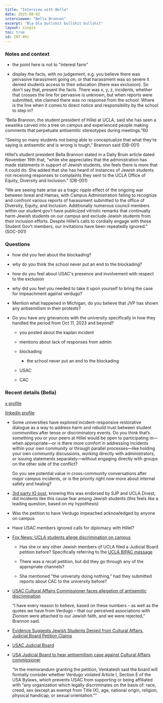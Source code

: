 ```yaml
---
title: "Interview with Bella"
date: 2025-08-02
interviewee: "Bella Brannon"
excerpt: "Bla bla bullshit bullshit bullshit"
layout: single
toc: true
id: INT-001
---
```



### Notes and context

- the point here is not to "interest farm"

- display the facts, with no judgement, e.g. you believe there was pervasive harassment going on, or that harassment was so severe it denied students access to their education (there was exclusion). So don't say that, present the facts. There was x, y, z, incidents, whether that crosses the line for pervasive is unknown, but when reports were submitted, she claimed there was no response from the school. Where is the line when it comes to direct notice and responsibility by the school to step in? 


“Bella Brannon, the student president of Hillel at UCLA, said she has seen a swastika carved into a tree on campus and experienced people making comments that perpetuate antisemitic stereotypes during meetings.”60

“Seeing so many students not being able to conceptualize that what they’re saying is antisemitic and is wrong is tough,” Brannon said (DB-001)


Hillel’s student president Bella Brannon stated in a Daily Bruin article dated November 19th that, “while she appreciates that the administration has made statements in support of Jewish students, she feels there is more that it could do. She added that she has heard of instances of Jewish students not receiving responses to complaints they sent to the UCLA Office of Equity, Diversity and Inclusion.” (DB-001)


“We are seeing hate arise as a tragic ripple effect of the ongoing war between Isreal and Hamas, with Campus Administration failing to recognize and confront various reports of harassment submitted to the office of Diversity, Equity, and Inclusion. Additionally numerous council members within our student gov’t have publicized vitriolic remarks that continually harm Jewish students on our campus and exclude Jewish students from their inclusion efforts. Despite Hillel’s calls to cordially engage with these Student Gov’t members, our invitations have been repeatedly ignored.” (SOC-001)








### Questions 

- how did you feel about the blockading? 

- why do you think the school never put an end to the blockading? 

- how do you feel about USAC's presence and involvement with respect to the exclusion 

- why did you feel you needed to take it upon yourself to bring the case for impeachment against verdugo? 

- Mention what happened in Michigan, do you believe that JVP has shown any antisemitism in their protests? 

- Do you have any grievances with the university specifically in how they handled the period from Oct 11, 2023 and beyond? 

    - you posted about the kaplan incident

    - mentions about lack of responses from admin

    - blockading

        - the school never put an end to the blockading 

    - USAC

    - CAC 




























### Recent details (Bella)

[x profile](https://x.com/belllabrannon)

[linkedin profile](https://www.linkedin.com/in/bella-brannon-11108a218/)

- Some universities have explored incident-responsive restorative dialogue as a way to address harm and rebuild trust between student communities after tense or discriminatory events. Do you think that’s something you or your peers at Hillel would be open to participating in—when appropriate—or is there more comfort in addressing incidents within your own community or through parallel processes—like holding your own community discussions, working directly with administrators, or issuing statements separately—without engaging directly with groups on the other side of the conflict?

    Do you see potential value in cross-community conversations after major campus incidents, or is the priority right now more about internal safety and healing?

- [3rd party IG post](https://www.instagram.com/reel/C4yVx9crpDa/), knowing this was endorsed by SJP and UCLA Divest, did incidents like this cause fear among Jewish students (this feels like a leading question, based on my hypothesis)

- Was the petition to have Verdugo impeached acknowledged by anyone on campus

- Have USAC members ignored calls for diplomacy with Hillel? 

- [Fox News: UCLA students allege discrimination on campus](https://noticias.foxnews.com/video/6365452331112)

    - Has she or any other Jewish members of UCLA filed a Judicial Board petition before? Specifically referring to the [UCLA BIPAC message](https://www.instagram.com/p/C3a68r6uAHC/?igsh=ZWMyNDBlOTQyNg%3D%3D&img_index=3)

    - There was a recall petition, but did they go through any of the appropriate channels? 

    - She mentioned "the university doing nothing," had they submitted reports about CAC to the university before? 

- [USAC Cultural Affairs Commissioner faces allegation of antisemitic discrimination](https://dailybruin.com/2024/11/29/usac-cultural-affairs-commissioner-faces-allegation-of-antisemitic-discrimination)

    “I have every reason to believe, based on these numbers – as well as the quotes we have from Verdugo – that our perceived associations with Zionism were attached to our Jewish faith, and we were rejected,” Brannon said.

- [Evidence Suggests Jewish Students Denied from Cultural Affairs, Judicial Board Petition Claims](https://haam.org/evidence-suggests-jewish-students-denied-from-cultural-affairs-judicial-board-petition-claims/)

- [USAC Judicial Board](https://static1.squarespace.com/static/6508fc8793db9d26ceab8952/t/674fef1a6bb1423092cf8e48/1733291803166/Bella+Brannon+Memorandum+.pdf)

- [USA Judicial Board to hear antisemitism case against Cultural Affairs commissioner](https://dailybruin.com/2024/12/03/usa-judicial-board-to-hear-antisemitism-case-against-cultural-affairs-commissioner)

    "In the memorandum granting the petition, Venkatesh said the board will formally consider whether Verdugo violated Article I, Section E of the USA Bylaws, which prevents USAC from supporting or being affiliated with “any organization which legally discriminates on the basis of: race, creed, sex (except as exempt from Title IX), age, national origin, religion, physical handicap, or sexual orientation.”"

